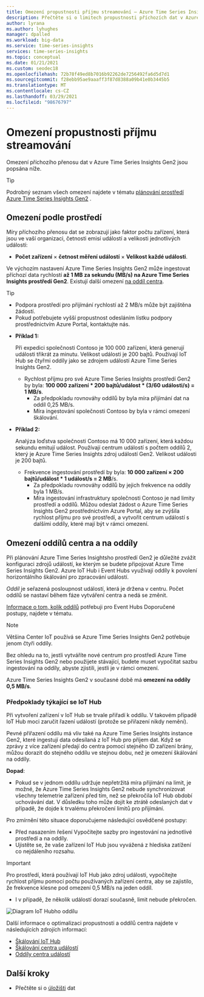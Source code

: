 ```yaml
---
title: Omezení propustnosti příjmu streamování – Azure Time Series Insights Gen2 | Microsoft Docs
description: Přečtěte si o limitech propustnosti příchozích dat v Azure Time Series Insights Gen2.
author: lyrana
ms.author: lyhughes
manager: dpalled
ms.workload: big-data
ms.service: time-series-insights
services: time-series-insights
ms.topic: conceptual
ms.date: 01/21/2021
ms.custom: seodec18
ms.openlocfilehash: 72b78f49ed8b7016b92262de7256492fa6d5d7d1
ms.sourcegitcommit: f28ebb95ae9aaaff3f87d8388a09b41e0b3445b5
ms.translationtype: MT
ms.contentlocale: cs-CZ
ms.lasthandoff: 03/29/2021
ms.locfileid: "98676797"
---
```

# <a name="streaming-ingestion-throughput-limits"></a>Omezení propustnosti příjmu streamování

Omezení příchozího přenosu dat v Azure Time Series Insights Gen2 jsou popsána níže.

> [!TIP]
> Podrobný seznam všech omezení najdete v tématu [plánování prostředí Azure Time Series Insights Gen2](./how-to-plan-your-environment.md#review-azure-time-series-insights-gen2-limits) .

## <a name="per-environment-limitations"></a>Omezení podle prostředí

Míry příchozího přenosu dat se zobrazují jako faktor počtu zařízení, která jsou ve vaší organizaci, četnosti emisí událostí a velikosti jednotlivých událostí:

* **Počet zařízení** × **četnost měření událostí** × **Velikost každé události**.

Ve výchozím nastavení Azure Time Series Insights Gen2 může ingestovat příchozí data rychlostí **až 1 MB za sekundu (MB/s) na Azure Time Series Insights prostředí Gen2**. Existují další omezení [na oddíl centra](./concepts-streaming-ingress-throughput-limits.md#hub-partitions-and-per-partition-limits).

> [!TIP]
>
> * Podpora prostředí pro přijímání rychlostí až 2 MB/s může být zajištěna žádostí.
> * Pokud potřebujete vyšší propustnost odesláním lístku podpory prostřednictvím Azure Portal, kontaktujte nás.

* **Příklad 1:**

    Při expedici společnosti Contoso je 100 000 zařízení, která generují události třikrát za minutu. Velikost události je 200 bajtů. Používají IoT Hub se čtyřmi oddíly jako se zdrojem událostí Azure Time Series Insights Gen2.

  * Rychlost příjmu pro své Azure Time Series Insights prostředí Gen2 by byla: **100 000 zařízení * 200 bajtů/událost * (3/60 události/s) = 1 MB/s**.
    * Za předpokladu rovnováhy oddílů by byla míra přijímání dat na oddíl 0,25 MB/s.
    * Míra ingestování společnosti Contoso by byla v rámci omezení škálování.

* **Příklad 2:**

    Analýza loďstva společnosti Contoso má 10 000 zařízení, která každou sekundu emitují událost. Používají centrum událostí s počtem oddílů 2, který je Azure Time Series Insights zdroj událostí Gen2. Velikost události je 200 bajtů.

  * Frekvence ingestování prostředí by byla: **10 000 zařízení × 200 bajtů/událost * 1 událost/s = 2 MB**/s.
    * Za předpokladu rovnováhy oddílů by jejich frekvence na oddíly byla 1 MB/s.
    * Míra ingestování infrastruktury společnosti Contoso je nad limity prostředí a oddílů. Můžou odeslat žádost o Azure Time Series Insights Gen2 prostřednictvím Azure Portal, aby se zvýšila rychlost příjmu pro své prostředí, a vytvořit centrum událostí s dalšími oddíly, které mají být v rámci omezení.

## <a name="hub-partitions-and-per-partition-limits"></a>Omezení oddílů centra a na oddíly

Při plánování Azure Time Series Insightsho prostředí Gen2 je důležité zvážit konfiguraci zdrojů událostí, ke kterým se budete připojovat Azure Time Series Insights Gen2. Azure IoT Hub i Event Hubs využívají oddíly k povolení horizontálního škálování pro zpracování událostí.

*Oddíl* je seřazená posloupnost událostí, která je držena v centru. Počet oddílů se nastaví během fáze vytváření centra a nedá se změnit.

[Informace o tom, kolik oddílů](../event-hubs/event-hubs-faq.md#how-many-partitions-do-i-need) potřebuji pro Event Hubs Doporučené postupy, najdete v tématu.

> [!NOTE]
> Většina Center IoT používá se Azure Time Series Insights Gen2 potřebuje jenom čtyři oddíly.

Bez ohledu na to, jestli vytváříte nové centrum pro prostředí Azure Time Series Insights Gen2 nebo použijete stávající, budete muset vypočítat sazbu ingestování na oddíly, abyste zjistili, jestli je v rámci omezení.

Azure Time Series Insights Gen2 v současné době má **omezení na oddíly 0,5 MB/s**.

### <a name="iot-hub-specific-considerations"></a>Předpoklady týkající se IoT Hub

Při vytvoření zařízení v IoT Hub se trvale přiřadí k oddílu. V takovém případě IoT Hub moci zaručit řazení událostí (protože se přiřazení nikdy nemění).

Pevné přiřazení oddílu má vliv také na Azure Time Series Insights instance Gen2, které ingestují data odesílaná z IoT Hub pro příjem dat. Když se zprávy z více zařízení předají do centra pomocí stejného ID zařízení brány, můžou dorazit do stejného oddílu ve stejnou dobu, než je omezení škálování na oddíly.

**Dopad**:

* Pokud se v jednom oddílu udržuje nepřetržitá míra přijímání na limit, je možné, že Azure Time Series Insights Gen2 nebude synchronizovat všechny telemetrie zařízení před tím, než se překročila IoT Hub období uchovávání dat. V důsledku toho může dojít ke ztrátě odeslaných dat v případě, že dojde k trvalému překročení limitů pro přijímání.

Pro zmírnění této situace doporučujeme následující osvědčené postupy:

* Před nasazením řešení Vypočítejte sazby pro ingestování na jednotlivé prostředí a na oddíly.
* Ujistěte se, že vaše zařízení IoT Hub jsou vyvážená z hlediska zatížení co nejdáleního rozsahu.

> [!IMPORTANT]
> Pro prostředí, která používají IoT Hub jako zdroj události, vypočítejte rychlost příjmu pomocí počtu používaných zařízení centra, aby se zajistilo, že frekvence klesne pod omezení 0,5 MB/s na jeden oddíl.
>
> * I v případě, že několik událostí dorazí současně, limit nebude překročen.

  ![Diagram IoT Hubho oddílu](media/concepts-ingress-overview/iot-hub-partiton-diagram.png)

Další informace o optimalizaci propustnosti a oddílů centra najdete v následujících zdrojích informací:

* [Škálování IoT Hub](../iot-hub/iot-hub-scaling.md)
* [Škálování centra událostí](../event-hubs/event-hubs-scalability.md#throughput-units)
* [Oddíly centra událostí](../event-hubs/event-hubs-features.md#partitions)

## <a name="next-steps"></a>Další kroky

* Přečtěte si o [úložišti](./concepts-storage.md) dat
